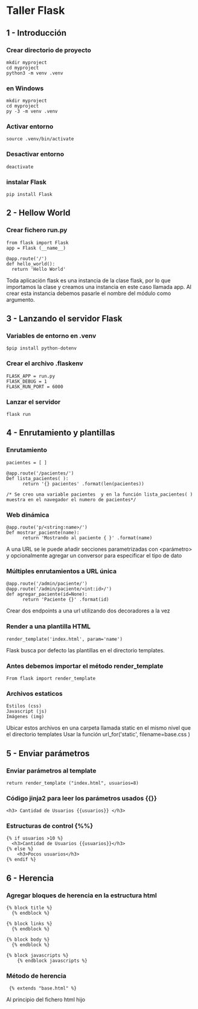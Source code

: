 # Taller Flask
## 1 - Introducción
### Crear directorio de proyecto
    mkdir myproject
    cd myproject
    python3 -m venv .venv
### en Windows
    mkdir myproject
    cd myproject
    py -3 -m venv .venv
### Activar entorno
    source .venv/bin/activate
### Desactivar entorno
    deactivate
### instalar Flask
    pip install Flask
## 2 - Hellow World
### Crear fichero run.py
    from flask import Flask
    app = Flask (__name__)

    @app.route('/')
    def hello_world():
      return 'Hello World'

  Toda aplicación flask es una instancia de la clase flask, por lo que importamos la clase y creamos una instancia en este caso llamada app. Al crear esta instancia debemos pasarle el nombre del módulo como argumento.
## 3 - Lanzando el servidor Flask
### Variables de entorno en .venv
    $pip install python-dotenv
### Crear el archivo .flaskenv
    FLASK_APP = run.py
    FlASK_DEBUG = 1
    FLASK_RUN_PORT = 6000
### Lanzar el servidor
    flask run
## 4 - Enrutamiento y plantillas
### Enrutamiento
    pacientes = [ ]
 
    @app.route('/pacientes/')
    Def lista_pacientes( ):
 		  return '{} pacientes' .format(len(pacientes))
 
    /* Se creo una variable pacientes  y en la función lista_pacientes( ) muestra en el navegador el numero de pacientes*/
### Web dinámica
    @app.route('p/<string:name>/')
    Def mostrar_paciente(name):
 		  return 'Mostrando al paciente { }' .format(name)
  A una URL se le puede añadir secciones parametrizadas con <parámetro> y  opcionalmente agregar un conversor para especificar el tipo de dato
### Múltiples enrutamientos a URL única
    @app.route('/admin/paciente/')
    @app.route('/admin/paciente/<int:id>/')
    def agregar_paciente(id=None):
 		  return 'Paciente {}' .format(id)
  Crear dos endpoints a una url utilizando dos decoradores a la vez
### Render a una plantilla HTML
    render_template('index.html', param='name')
  Flask busca por defecto las plantillas en el directorio templates. 
### Antes debemos importar el método render_template
    From flask import render_template
### Archivos estaticos
    Estilos (css)
    Javascript (js)
    Imágenes (img)
  Ubicar estos archivos en una carpeta llamada static en el mismo nivel que el directorio templates
    Usar la función url_for('static', filename=base.css )
## 5 - Enviar parámetros
### Enviar parámetros al template
    return render_template ("index.html", usuarios=8)
### Código jinja2 para leer los parámetros usados {{}}
    <h3> Cantidad de Usuarios {{usuarios}} </h3>
### Estructuras de control {%%}
    {% if usuarios >10 %}
      <h3>Cantidad de Usuarios {{usuarios}}</h3>
    {% else %}
    	<h3>Pocos usuarios</h3>
    {% endif %}
## 6 - Herencia
### Agregar bloques de herencia en la estructura html
    {% block title %}
      {% endblock %}

    {% block links %}
      {% endblock %}

    {% block body %}
      {% endblock %}

    {% block javascripts %}
        {% endblock javascripts %}
### Método de herencia
     {% extends "base.html" %}
  Al principio del fichero html hijo





